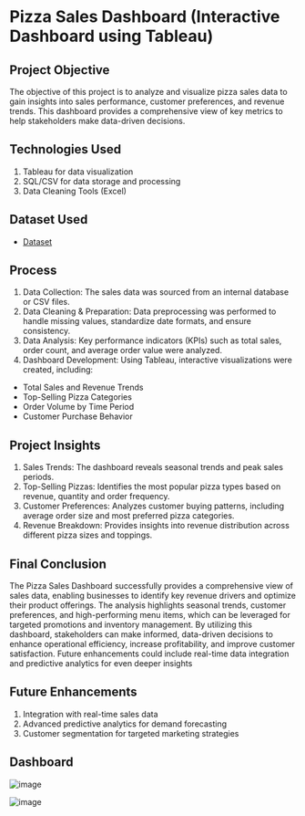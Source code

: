 # Pizza Sales Dashboard (Interactive Dashboard using Tableau)

## Project Objective
The objective of this project is to analyze and visualize pizza sales data to gain insights into sales performance, customer preferences, and revenue trends. This dashboard provides a comprehensive view of key metrics to help stakeholders make data-driven decisions.

## Technologies Used
1.	Tableau for data visualization
2.	SQL/CSV for data storage and processing
3.	Data Cleaning Tools (Excel)

## Dataset Used
- <a href= "https://github.com/Payal-Athate/Tableau-Data-Analysis-Project/blob/main/pizza_sales_excel_file.xlsx"> Dataset </a>

## Process
1.	Data Collection: The sales data was sourced from an internal database or CSV files.
2.	Data Cleaning & Preparation: Data preprocessing was performed to handle missing values, standardize date formats, and ensure consistency.
3.	Data Analysis: Key performance indicators (KPIs) such as total sales, order count, and average order value were analyzed.
4.	Dashboard Development: Using Tableau, interactive visualizations were created, including:
- Total Sales and Revenue Trends
- Top-Selling Pizza Categories
- Order Volume by Time Period
- Customer Purchase Behavior

## Project Insights
1. Sales Trends: The dashboard reveals seasonal trends and peak sales periods.
2. Top-Selling Pizzas: Identifies the most popular pizza types based on revenue, quantity and order frequency.
3. Customer Preferences: Analyzes customer buying patterns, including average order size and most preferred pizza categories.
4. Revenue Breakdown: Provides insights into revenue distribution across different pizza sizes and toppings.

## Final Conclusion
The Pizza Sales Dashboard successfully provides a comprehensive view of sales data, enabling businesses to identify key revenue drivers and optimize their product offerings. The analysis highlights seasonal trends, customer preferences, and high-performing menu items, which can be leveraged for targeted promotions and inventory management. By utilizing this dashboard, stakeholders can make informed, data-driven decisions to enhance operational efficiency, increase profitability, and improve customer satisfaction. Future enhancements could include real-time data integration and predictive analytics for even deeper insights

## Future Enhancements
1. Integration with real-time sales data
2. Advanced predictive analytics for demand forecasting
3. Customer segmentation for targeted marketing strategies

## Dashboard
![image](https://github.com/user-attachments/assets/8d0a01ee-928f-41e4-931f-2b7084e582ab)

![image](https://github.com/user-attachments/assets/0fc16896-dc59-4051-b251-fd3ea2c657e1)


